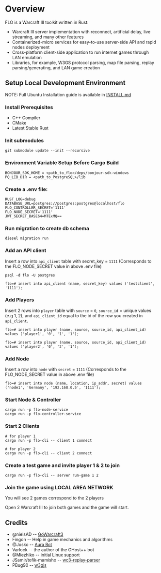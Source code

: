 # Overview

FLO is a Warcraft III toolkit written in Rust:

- Warcraft III server implementation with reconnect, artificial delay, live streaming, and many other features
- Containerized-micro services for easy-to-use server-side API and rapid nodes deployment
- Cross-platform client-side application to run internet games through LAN emulation
- Libraries, for example, W3GS protocol parsing, map file parsing, replay parsing/generating, and LAN game creation

## Setup Local Development Environment

NOTE: Full Ubuntu Installation guide is available in [INSTALL.md](INSTALL.md)

### Install Prerequisites

- C++ Compiler
- CMake
- Latest Stable Rust

### Init submodules

```
git submodule update --init --recursive
```

### Environment Variable Setup Before Cargo Build

```
BONJOUR_SDK_HOME = <path_to_flo>/deps/bonjour-sdk-windows
PQ_LIB_DIR = <path_to_PostgreSQL>/lib
```

### Create a .env file:
```
RUST_LOG=debug
DATABASE_URL=postgres://postgres:postgres@localhost/flo
FLO_CONTROLLER_SECRET='1111'
FLO_NODE_SECRET='1111'
JWT_SECRET_BASE64=MTExMQ==
```

### Run migration to create db schema

```
diesel migration run
```

### Add an API client
Insert a row into `api_client` table with secret_key = `1111` (Corresponds to the FLO_NODE_SECRET value in above .env file)

```shell
psql -d flo -U postgres
```

```
flo=# insert into api_client (name, secret_key) values ('testclient', '1111');
```

### Add Players
Insert 2 rows into `player` table with `source` = `0`, `source_id` = unique values (e.g 1, 2), and `api_client_id` equal to the id of the row you created in `api_client`.

```
flo=# insert into player (name, source, source_id, api_client_id) values ('player1', '0', '1', '1');
```

```
flo=# insert into player (name, source, source_id, api_client_id) values ('player2', '0', '2', '1');
```

### Add Node
Insert a row into `node` with `secret` = `1111` (Corresponds to the FLO_NODE_SECRET value in above .env file)

```
flo=# insert into node (name, location, ip_addr, secret) values ('node1', 'Germany', '192.168.0.5', '1111');
```

### Start Node & Controller
```
cargo run -p flo-node-service
cargo run -p flo-controller-service
```

### Start 2 Clients
```
# for player 1
cargo run -p flo-cli -- client 1 connect

# for player 2
cargo run -p flo-cli -- client 2 connect
```

### Create a test game and invite player 1 & 2 to join

```
cargo run -p flo-cli -- server run-game 1 2
```

### Join the game using LOCAL AREA NETWORK

You will see 2 games correspond to the 2 players

Open 2 Warcraft III to join both games and the game will start.

## Credits

- @nielsAD -- [GoWarcraft3](https://github.com/nielsAD/gowarcraft3)
- Fingon -- Help in game mechanics and algorithms
- @Josko -- [Aura Bot](https://github.com/Josko/aura-bot)
- Varlock -- the author of the GHost++ bot
- @Miezhiko -- initial Linux support
- JSamir/tofik-mamisho -- [wc3-replay-parser](https://github.com/JSamir/wc3-replay-parser)
- PBug90 -- [w3gjs](hhttps://github.com/PBug90/w3gjs)
